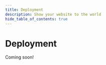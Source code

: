 ```yaml
---
title: Deployment
description: Show your website to the world
hide_table_of_contents: true
---
```


# Deployment

Coming soon!
